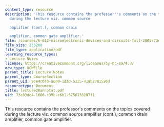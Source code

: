 ```yaml
---
content_type: resource
description: 'This resource contains the professor''s comments on the topics covered
  during the lecture viz. common source

  amplifier (cont.), common drain

  amplifier, common gate amplifier.'
file: /courses/6-012-microelectronic-devices-and-circuits-fall-2005/73e03dc41660c39bc6b15756733187f1_lecture20annotat.pdf
file_size: 233208
file_type: application/pdf
learning_resource_types:
- Lecture Notes
license: https://creativecommons.org/licenses/by-nc-sa/4.0/
ocw_type: OCWFile
parent_title: Lecture Notes
parent_type: CourseSection
parent_uid: 9ce4c04b-a600-1d3d-5235-419b2783590d
resourcetype: Document
title: lecture20annotat.pdf
uid: 73e03dc4-1660-c39b-c6b1-5756733187f1
---
```

This resource contains the professor's comments on the topics covered during the lecture viz. common source
amplifier (cont.), common drain
amplifier, common gate amplifier.